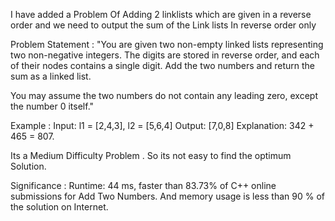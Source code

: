 I have added a Problem Of Adding 2 linklists which are given in a reverse order and we need to output the sum of the Link lists In reverse order only 

Problem Statement : "You are given two non-empty linked lists representing two non-negative integers. The digits are stored in reverse order, and each of their nodes contains a single digit. Add the two numbers and return the sum as a linked list.

You may assume the two numbers do not contain any leading zero, except the number 0 itself."

Example : Input: l1 = [2,4,3], l2 = [5,6,4]
Output: [7,0,8]
Explanation: 342 + 465 = 807.

Its a Medium Difficulty Problem . So its not easy to find the optimum Solution.

Significance : 
Runtime: 44 ms, faster than 83.73% of C++ online submissions for Add Two Numbers.
And memory usage is less than 90 % of the solution on Internet.